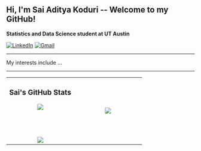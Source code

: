 ## Hi, I'm Sai Aditya Koduri -- Welcome to my GitHub!

**Statistics and Data Science student at UT Austin**

[![LinkedIn](https://img.shields.io/badge/LinkedIn-0077B5?style=for-the-badge&logo=linkedin&logoColor=white)](https://www.linkedin.com/in/saiadityakoduri/)
[![Gmail](https://img.shields.io/badge/Gmail-D14836?style=for-the-badge&logo=gmail&logoColor=white)](mailto:saiaditya.koduri@utexas.edu)

---

My interests include ...

---

<div align="center">




<div align="center">

<table>
<tr>
<td align="center" width="50%">

### Sai's GitHub Stats
<img src="https://github-readme-stats.vercel.app/api?username=saikoduri7&show_icons=true&theme=tokyonight&hide=contribs&count_private=true&hide_title=true&custom_title=Sais GitHub Stats" />

<br/><br/>

<img src="https://github-readme-streak-stats.herokuapp.com/?user=saikoduri7&theme=tokyonight" />

</td>

<td align="center" width="50%">

<img src="https://github-readme-stats.vercel.app/api/top-langs/?username=saikoduri7&layout=compact&theme=tokyonight" />

</td>
</tr>
</table>

</div>

</div>

